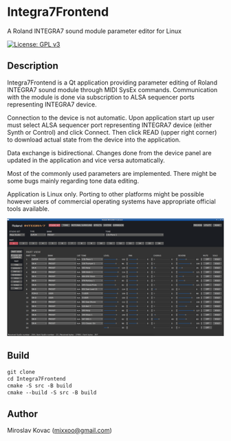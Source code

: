 # Integra7Frontend

A Roland INTEGRA7 sound module parameter editor for Linux

[![License: GPL v3](https://img.shields.io/badge/License-GPL%20v3-blue.svg)](https://www.gnu.org/licenses/gpl-3.0)

## Description

Integra7Frontend is a Qt application providing parameter editing of Roland INTEGRA7 sound module
through MIDI SysEx commands. Communication with the module is done via subscription to ALSA sequencer ports
representing INTEGRA7 device. 

Connection to the device is not automatic. Upon application start up user must select ALSA sequencer port representing 
INTEGRA7 device (either Synth or Control) and click Connect.
Then click READ (upper right corner) to download actual state from the device into the application.

Data exchange is bidirectional. Changes done from the device panel are updated in the application and vice versa automatically.

Most of the commonly used parameters are implemented. There might be some bugs mainly regarding tone data editing.

Application is Linux only. Porting to other platforms might be possible however users of commercial operating systems 
have appropriate official tools available.

![Screenshot](screenshot.png)

## Build

```shell
git clone
cd Integra7Frontend
cmake -S src -B build
cmake --build -S src -B build
```

## Author

Miroslav Kovac (mixxoo@gmail.com)
